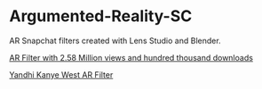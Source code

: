# Argumented-Reality-SC
AR Snapchat filters created with Lens Studio and Blender.

[AR Filter with 2.58 Million views and hundred thousand downloads](https://www.snapchat.com/unlock/?type=SNAPCODE&uuid=1acf4ea8a52648b6b3f0a977f3a3ffac&metadata=01)

[Yandhi Kanye West AR Filter](https://www.snapchat.com/unlock/?type=SNAPCODE&uuid=35fd047981ea4da2b73b16d5210d6a13&metadata=01)

